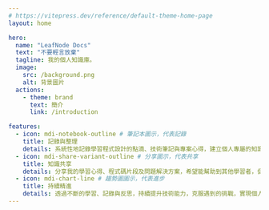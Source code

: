 ```yaml
---
# https://vitepress.dev/reference/default-theme-home-page
layout: home

hero:
  name: "LeafNode Docs"
  text: "不要輕言放棄"
  tagline: 我的個人知識庫。
  image:
    src: /background.png
    alt: 背景圖片
  actions:
    - theme: brand
      text: 簡介
      link: /introduction

features:
  - icon: mdi-notebook-outline # 筆記本圖示，代表記錄
    title: 記錄與整理
    details: 系統性地記錄學習程式設計的點滴、技術筆記與專案心得，建立個人專屬的知識庫，便於日後查閱與鞏固。
  - icon: mdi-share-variant-outline # 分享圖示，代表共享
    title: 知識共享
    details: 分享我的學習心得、程式碼片段及問題解決方案，希望能幫助到其他學習者，促進技術社群的共同成長與交流。
  - icon: mdi-chart-line # 趨勢圖圖示，代表進步
    title: 持續精進
    details: 透過不斷的學習、記錄與反思，持續提升技術能力，克服遇到的挑戰，實現個人在技術與思維上的持續進步。
---
```


